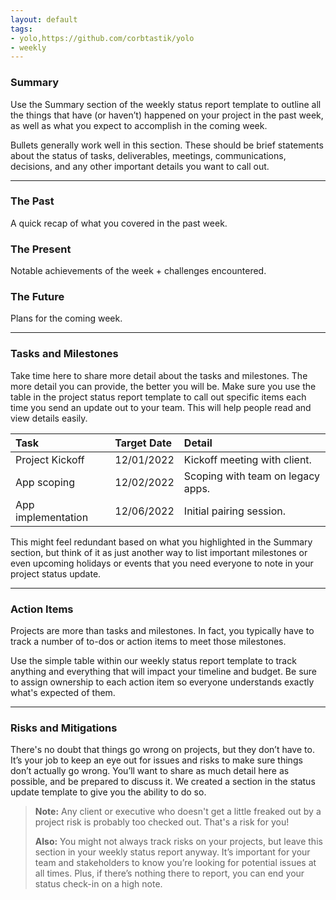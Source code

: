 ```yaml
---
layout: default
tags:
- yolo,https://github.com/corbtastik/yolo
- weekly
---
```


### Summary

Use the Summary section of the weekly status report template to outline all the things that have (or haven’t) happened on your project in the past week, as well as what you expect to accomplish in the coming week.

Bullets generally work well in this section. These should be brief statements about the status of tasks, deliverables, meetings, communications, decisions, and any other important details you want to call out.

---

### The Past

A quick recap of what you covered in the past week.

### The Present

Notable achievements of the week + challenges encountered.

### The Future

Plans for the coming week.

---

### Tasks and Milestones

Take time here to share more detail about the tasks and milestones. The more detail you can provide, the better you will be. Make sure you use the table in the project status report template to call out specific items each time you send an update out to your team. This will help people read and view details easily.

| Task                | Target Date  | Detail                             |
|:--------------------|:-------------|:-----------------------------------|
| Project Kickoff     | 12/01/2022   | Kickoff meeting with client.       |
| App scoping         | 12/02/2022   | Scoping with team on legacy apps.  |
| App implementation  | 12/06/2022   | Initial pairing session.           |

This might feel redundant based on what you highlighted in the Summary section, but think of it as just another way to list important milestones or even upcoming holidays or events that you need everyone to note in your project status update.

---

### Action Items

Projects are more than tasks and milestones. In fact, you typically have to track a number of to-dos or action items to meet those milestones.

Use the simple table within our weekly status report template to track anything and everything that will impact your timeline and budget. Be sure to assign ownership to each action item so everyone understands exactly what's expected of them.

---

### Risks and Mitigations

There's no doubt that things go wrong on projects, but they don’t have to. It’s your job to keep an eye out for issues and risks to make sure things don’t actually go wrong. You’ll want to share as much detail here as possible, and be prepared to discuss it. We created a section in the status update template to give you the ability to do so.

> __Note:__ Any client or executive who doesn't get a little freaked out by a project risk is probably too checked out. That's a risk for you!
> 
> __Also:__ You might not always track risks on your projects, but leave this section in your weekly status report anyway. It’s important for your team and stakeholders to know you’re looking for potential issues at all times. Plus, if there’s nothing there to report, you can end your status check-in on a high note.